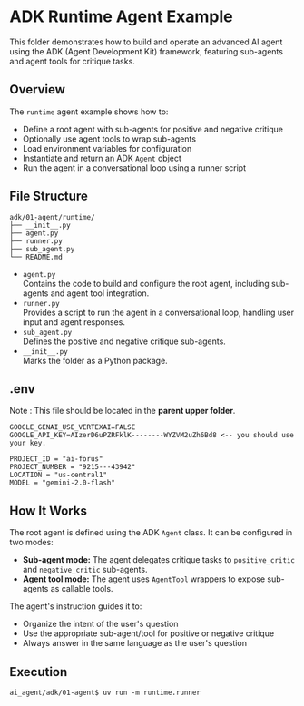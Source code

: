 
# ADK Runtime Agent Example

This folder demonstrates how to build and operate an advanced AI agent using the ADK (Agent Development Kit) framework, featuring sub-agents and agent tools for critique tasks.

## Overview

The `runtime` agent example shows how to:
- Define a root agent with sub-agents for positive and negative critique
- Optionally use agent tools to wrap sub-agents
- Load environment variables for configuration
- Instantiate and return an ADK `Agent` object
- Run the agent in a conversational loop using a runner script

## File Structure
```
adk/01-agent/runtime/
├── __init__.py
├── agent.py
├── runner.py
├── sub_agent.py
└── README.md
```

- `agent.py`  
  Contains the code to build and configure the root agent, including sub-agents and agent tool integration.
- `runner.py`  
  Provides a script to run the agent in a conversational loop, handling user input and agent responses.
- `sub_agent.py`  
  Defines the positive and negative critique sub-agents.
- `__init__.py`  
  Marks the folder as a Python package.



## .env

Note : This file should be located in the **parent upper folder**.

```
GOOGLE_GENAI_USE_VERTEXAI=FALSE
GOOGLE_API_KEY=AIzerD6uPZRFklK--------WYZVM2uZh6Bd8 <-- you should use your key.

PROJECT_ID = "ai-forus"
PROJECT_NUMBER = "9215---43942"
LOCATION = "us-central1"
MODEL = "gemini-2.0-flash"
```

## How It Works

The root agent is defined using the ADK `Agent` class. It can be configured in two modes:
- **Sub-agent mode:** The agent delegates critique tasks to `positive_critic` and `negative_critic` sub-agents.
- **Agent tool mode:** The agent uses `AgentTool` wrappers to expose sub-agents as callable tools.

The agent's instruction guides it to:
- Organize the intent of the user's question
- Use the appropriate sub-agent/tool for positive or negative critique
- Always answer in the same language as the user's question

## Execution
```
ai_agent/adk/01-agent$ uv run -m runtime.runner
```
